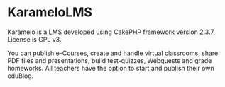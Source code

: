 KarameloLMS
===========

Karamelo is a LMS developed using CakePHP framework version 2.3.7. License is GPL v3.

You can publish e-Courses, create and handle virtual classrooms, share PDF files and presentations, build test-quizzes, Webquests and grade homeworks. All teachers have the option to start and publish their own eduBlog. 




